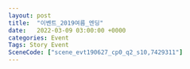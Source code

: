 ```yaml
---
layout: post
title:  "이벤트_2019여름_엔딩"
date:   2022-03-09 03:00:00 +0000
categories: Event
Tags: Story Event
SceneCode: ["scene_evt190627_cp0_q2_s10,7429311"]
---
```

